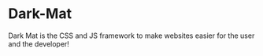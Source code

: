 # Dark-Mat
Dark Mat is the CSS and JS framework to make websites easier for the user and the developer!
